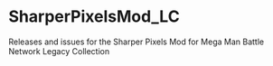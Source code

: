 # SharperPixelsMod_LC
Releases and issues for the Sharper Pixels Mod for Mega Man Battle Network Legacy Collection 